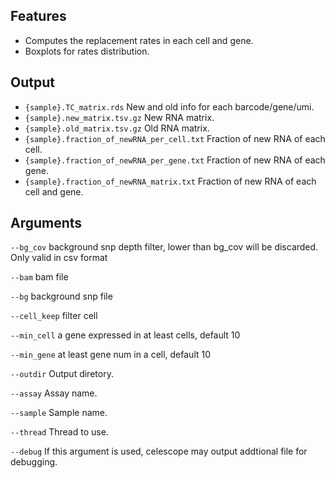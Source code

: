 ## Features
- Computes the replacement rates in each cell and gene.
- Boxplots for rates distribution.

## Output
- `{sample}.TC_matrix.rds` New and old info for each barcode/gene/umi.
- `{sample}.new_matrix.tsv.gz` New RNA matrix.
- `{sample}.old_matrix.tsv.gz` Old RNA matrix.
- `{sample}.fraction_of_newRNA_per_cell.txt` Fraction of new RNA of each cell.
- `{sample}.fraction_of_newRNA_per_gene.txt` Fraction of new RNA of each gene.
- `{sample}.fraction_of_newRNA_matrix.txt` Fraction of new RNA of each cell and gene.


## Arguments
`--bg_cov` background snp depth filter, lower than bg_cov will be discarded. Only valid in csv format

`--bam` bam file

`--bg` background snp file

`--cell_keep` filter cell

`--min_cell` a gene expressed in at least cells, default 10

`--min_gene` at least gene num in a cell, default 10

`--outdir` Output diretory.

`--assay` Assay name.

`--sample` Sample name.

`--thread` Thread to use.

`--debug` If this argument is used, celescope may output addtional file for debugging.

